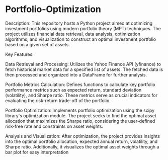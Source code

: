 # Portfolio-Optimization


Description: This repository hosts a Python project aimed at optimizing investment portfolios using modern portfolio theory (MPT) techniques. The project utilizes financial data retrieval, data analysis, optimization algorithms, and visualization to construct an optimal investment portfolio based on a given set of assets.

Key Features:

Data Retrieval and Processing: Utilizes the Yahoo Finance API (yfinance) to fetch historical market data for a specified list of assets. The fetched data is then processed and organized into a DataFrame for further analysis.

Portfolio Metrics Calculation: Defines functions to calculate key portfolio performance metrics such as expected return, standard deviation (volatility), and Sharpe ratio. These metrics serve as crucial indicators for evaluating the risk-return trade-off of the portfolio.

Portfolio Optimization: Implements portfolio optimization using the scipy library's optimization module. The project seeks to find the optimal asset allocation that maximizes the Sharpe ratio, considering the user-defined risk-free rate and constraints on asset weights.

Analysis and Visualization: After optimization, the project provides insights into the optimal portfolio allocation, expected annual return, volatility, and Sharpe ratio. Additionally, it visualizes the optimal asset weights through a bar plot for easy interpretation
